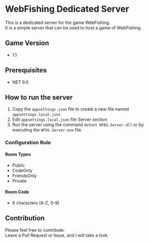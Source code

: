 ﻿# WebFishing Dedicated Server

This is a dedicated server for the game WebFishing.  
It is a simple server that can be used to host a game of WebFishing.

## Game Version
- 1.1

## Prerequisites
- NET 9.0

## How to run the server
1. Copy the `appsettings.json` file to create a new file named `appsettings.local.json`
2. Edit `appsettings.local.json` file Server section
3. Run the server using the command `dotnet WFDS.Server.dll` or by executing the `WFDS.Server.exe` file.

### Configuration Rule
#### Room Types
- Public
- CodeOnly
- FriendsOnly
- Private

#### Room Code
- 6 characters (A-Z, 0-9)

## Contribution
Please feel free to contribute.  
Leave a Pull Request or Issue, and I will take a look.